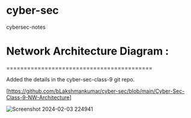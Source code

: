 # cyber-sec
cybersec-notes

# Network Architecture Diagram :
==========================================

 Added the details in the cyber-sec-class-9 git repo.

 [https://github.com/bLakshmankumar/cyber-sec/blob/main/Cyber-Sec-Class-9-NW-Architecture]
 
 ![Screenshot 2024-02-03 224941](https://github.com/bLakshmankumar/cyber-sec/assets/109284987/ffa7572a-af46-4a6a-894b-7f34e5babac2)  
